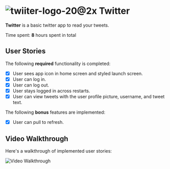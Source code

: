 # ![twiiter-logo-20@2x](https://user-images.githubusercontent.com/49815957/95634372-c2b4e680-0a57-11eb-80c4-f74d676a2c7f.png) **Twitter** 


**Twitter** is a basic twitter app to read your tweets.

Time spent: **8** hours spent in total

## User Stories

The following **required** functionality is completed:

- [x] User sees app icon in home screen and styled launch screen. 
- [x] User can log in. 
- [x] User can log out.
- [x] User stays logged in across restarts. 
- [x] User can view tweets with the user profile picture, username, and tweet text. 

The following **bonus** features are implemented:

- [x] User can pull to refresh.

## Video Walkthrough

Here's a walkthrough of implemented user stories:

<img src='https://recordit.co/3658Dqrd4F.gif' title='Video Walkthrough' width='' alt='Video Walkthrough' />


